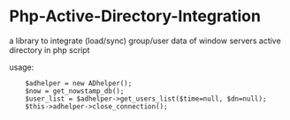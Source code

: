 Php-Active-Directory-Integration
================================

a library to integrate (load/sync) group/user data of window servers active directory in php script

usage:
        
        $adhelper = new ADhelper();
		$now = get_nowstamp_db();
        $user_list = $adhelper->get_users_list($time=null, $dn=null);
		$this->adhelper->close_connection();